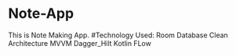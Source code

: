 # Note-App
This is Note Making App.
#Technology Used:
Room Database
Clean Architecture
MVVM
Dagger_Hilt
Kotlin FLow
